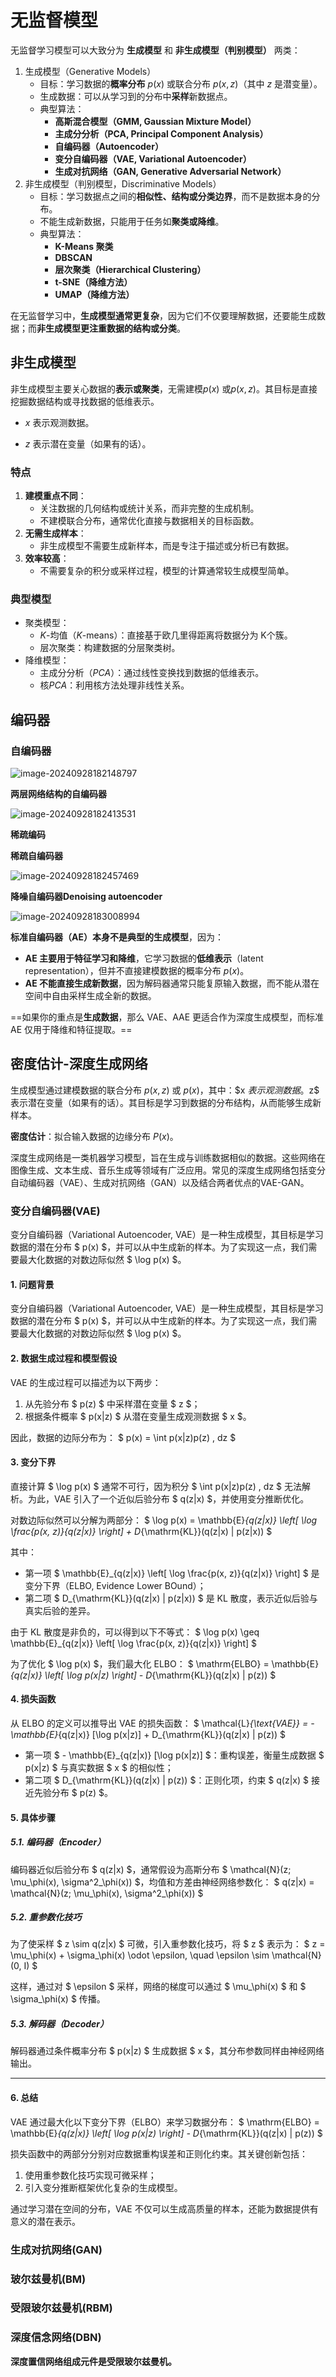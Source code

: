 # 无监督模型

无监督学习模型可以大致分为 **生成模型** 和 **非生成模型（判别模型）** 两类：

1. 生成模型（Generative Models）
   - 目标：学习数据的**概率分布** $p(x)$ 或联合分布 $p(x,z)$（其中 $z$ 是潜变量）。
   - 生成数据：可以从学习到的分布中**采样**新数据点。
   - 典型算法：
     - **高斯混合模型（GMM, Gaussian Mixture Model）**
     - **主成分分析（PCA, Principal Component Analysis）**
     - **自编码器（Autoencoder）**
     - **变分自编码器（VAE, Variational Autoencoder）**
     - **生成对抗网络（GAN, Generative Adversarial Network）**
2. 非生成模型（判别模型，Discriminative Models）
   - 目标：学习数据点之间的**相似性、结构或分类边界**，而不是数据本身的分布。
   - 不能生成新数据，只能用于任务如**聚类或降维**。
   - 典型算法：
     - **K-Means 聚类**
     - **DBSCAN**
     - **层次聚类（Hierarchical Clustering）**
     - **t-SNE（降维方法）**
     - **UMAP（降维方法）**

在无监督学习中，**生成模型通常更复杂**，因为它们不仅要理解数据，还要能生成数据；而**非生成模型更注重数据的结构或分类**。

## 非生成模型

非生成模型主要关心数据的**表示或聚类**，无需建模$p(x)$ 或$p(x,z)$。其目标是直接挖掘数据结构或寻找数据的低维表示。

- $x$ 表示观测数据。

- $z$ 表示潜在变量（如果有的话）。

### **特点**

1. **建模重点不同**：
   - 关注数据的几何结构或统计关系，而非完整的生成机制。
   - 不建模联合分布，通常优化直接与数据相关的目标函数。
2. **无需生成样本**：
   - 非生成模型不需要生成新样本，而是专注于描述或分析已有数据。
3. **效率较高**：
   - 不需要复杂的积分或采样过程，模型的计算通常较生成模型简单。

### **典型模型**

- 聚类模型：
  - $K$-均值（$K$-means）：直接基于欧几里得距离将数据分为 K个簇。
  - 层次聚类：构建数据的分层聚类树。
- 降维模型：
  - 主成分分析（$PCA$）：通过线性变换找到数据的低维表示。
  - 核$PCA$：利用核方法处理非线性关系。

## 编码器

### 自编码器

![image-20240928182148797](../../Image/image-20240928182148797.png)

**两层网络结构的自编码器**

![image-20240928182413531](C:/Users/19409/AppData/Roaming/Typora/typora-user-images/image-20240928182413531.png)

**稀疏编码**



**稀疏自编码器**



![image-20240928182457469](../../Image/image-20240928182457469.png)

**降噪自编码器Denoising autoencoder**

![image-20240928183008994](../../Image/image-20240928183008994.png)

**标准自编码器（AE）本身不是典型的生成模型**，因为：

- **AE 主要用于特征学习和降维**，它学习数据的**低维表示**（latent representation），但并不直接建模数据的概率分布 $p(x)$。
- **AE 不能直接生成新数据**，因为解码器通常只能复原输入数据，而不能从潜在空间中自由采样生成全新的数据。

==如果你的重点是**生成数据**，那么 VAE、AAE 更适合作为深度生成模型，而标准 AE 仅用于降维和特征提取。==

## 密度估计-深度生成网络

生成模型通过建模数据的联合分布 $p(x,z)$ 或 $p(x)$，其中：$x $表示观测数据。$z$ 表示潜在变量（如果有的话）。其目标是学习到数据的分布结构，从而能够生成新样本。

**密度估计**：拟合输入数据的边缘分布 $P(x)$。

深度生成网络是一类机器学习模型，旨在生成与训练数据相似的数据。这些网络在图像生成、文本生成、音乐生成等领域有广泛应用。常见的深度生成网络包括变分自动编码器（VAE）、生成对抗网络（GAN）以及结合两者优点的VAE-GAN。

### 变分自编码器(VAE)

变分自编码器（Variational Autoencoder, VAE）是一种生成模型，其目标是学习数据的潜在分布 $ p(x) $，并可以从中生成新的样本。为了实现这一点，我们需要最大化数据的对数边际似然 $ \log p(x) $。

#### 1. 问题背景

变分自编码器（Variational Autoencoder, VAE）是一种生成模型，其目标是学习数据的潜在分布 $ p(x) $，并可以从中生成新的样本。为了实现这一点，我们需要最大化数据的对数边际似然 $ \log p(x) $。

#### 2. 数据生成过程和模型假设

VAE 的生成过程可以描述为以下两步：

1. 从先验分布 $ p(z) $ 中采样潜在变量 $ z $；
2. 根据条件概率 $ p(x|z) $ 从潜在变量生成观测数据 $ x $。

因此，数据的边际分布为：
$
p(x) = \int p(x|z)p(z) \, dz
$

#### 3. 变分下界

直接计算 $ \log p(x) $ 通常不可行，因为积分 $ \int p(x|z)p(z) \, dz $ 无法解析。为此，VAE 引入了一个近似后验分布 $ q(z|x) $，并使用变分推断优化。

对数边际似然可以分解为两部分：
$
\log p(x) = \mathbb{E}_{q(z|x)} \left[ \log \frac{p(x, z)}{q(z|x)} \right] + D_{\mathrm{KL}}(q(z|x) \| p(z|x))
$

其中：

- 第一项 $ \mathbb{E}_{q(z|x)} \left[ \log \frac{p(x, z)}{q(z|x)} \right] $ 是变分下界（ELBO, Evidence Lower BOund）；
- 第二项 $ D_{\mathrm{KL}}(q(z|x) \| p(z|x)) $ 是 KL 散度，表示近似后验与真实后验的差异。

由于 KL 散度是非负的，可以得到以下不等式：
$
\log p(x) \geq \mathbb{E}_{q(z|x)} \left[ \log \frac{p(x, z)}{q(z|x)} \right]
$

为了优化 $ \log p(x) $，我们最大化 ELBO：
$
\mathrm{ELBO} = \mathbb{E}_{q(z|x)} \left[ \log p(x|z) \right] - D_{\mathrm{KL}}(q(z|x) \| p(z))
$

#### 4. 损失函数

从 ELBO 的定义可以推导出 VAE 的损失函数：
$
\mathcal{L}_{\text{VAE}} = - \mathbb{E}_{q(z|x)} [\log p(x|z)] + D_{\mathrm{KL}}(q(z|x) \| p(z))
$

- 第一项 $ - \mathbb{E}_{q(z|x)} [\log p(x|z)] $：重构误差，衡量生成数据 $ p(x|z) $ 与真实数据 $ x $ 的相似性；
- 第二项 $ D_{\mathrm{KL}}(q(z|x) \| p(z)) $：正则化项，约束 $ q(z|x) $ 接近先验分布 $ p(z) $。

#### 5. 具体步骤

##### 5.1. 编码器（Encoder）

编码器近似后验分布 $ q(z|x) $，通常假设为高斯分布 $ \mathcal{N}(z; \mu_\phi(x), \sigma^2_\phi(x)) $，均值和方差由神经网络参数化：
$
q(z|x) = \mathcal{N}(z; \mu_\phi(x), \sigma^2_\phi(x))
$

##### 5.2. 重参数化技巧

为了使采样 $ z \sim q(z|x) $ 可微，引入重参数化技巧，将 $ z $ 表示为：
$
z = \mu_\phi(x) + \sigma_\phi(x) \odot \epsilon, \quad \epsilon \sim \mathcal{N}(0, I)
$

这样，通过对 $ \epsilon $ 采样，网络的梯度可以通过 $ \mu_\phi(x) $ 和 $ \sigma_\phi(x) $ 传播。

##### 5.3. 解码器（Decoder）

解码器通过条件概率分布 $ p(x|z) $ 生成数据 $ x $，其分布参数同样由神经网络输出。

---

#### 6. 总结

VAE 通过最大化以下变分下界（ELBO）来学习数据分布：
$
\mathrm{ELBO} = \mathbb{E}_{q(z|x)} \left[ \log p(x|z) \right] - D_{\mathrm{KL}}(q(z|x) \| p(z))
$

损失函数中的两部分分别对应数据重构误差和正则化约束。其关键创新包括：

1. 使用重参数化技巧实现可微采样；
2. 引入变分推断框架优化复杂的生成模型。

通过学习潜在空间的分布，VAE 不仅可以生成高质量的样本，还能为数据提供有意义的潜在表示。

### 生成对抗网络(GAN)

### 玻尔兹曼机(BM)

### 受限玻尔兹曼机(RBM)

### 深度信念网络(DBN)

**深度置信网络组成元件是受限玻尔兹曼机。**
